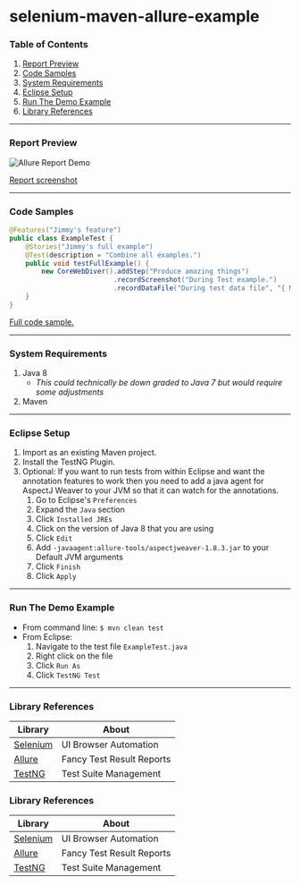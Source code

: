 # selenium-maven-allure-example

### Table of Contents  
1. [Report Preview](#report-preview)  
2. [Code Samples](#code-samples)  
3. [System Requirements](#system-requirements)  
4. [Eclipse Setup](#eclipse-setup)  
5. [Run The Demo Example](#run-the-demo-example)  
6. [Library References](#library-references)  

---

### Report Preview

![Allure Report Demo](allure-tools/allure_demo.gif?raw=true "Allure Report Demo")

[Report screenshot](allure-tools/allure_report_details.png?raw=true)

---

### Code Samples
```java
@Features("Jimmy's feature")
public class ExampleTest {
	@Stories("Jimmy's full example")
	@Test(description = "Combine all examples.")
	public void testFullExample() {
		new CoreWebDiver().addStep("Produce amazing things")
		                  .recordScreenshot("During Test example.")
		                  .recordDataFile("During test data file", "{ More Data }");
	}
}
```
[Full code sample.](src/test/java/com/bdh/automation/ExampleTest.java)

---

### System Requirements
1. Java 8 
	- *This could technically be down graded to Java 7 but would require some adjustments*
2. Maven

---

### Eclipse Setup
1. Import as an existing Maven project.
2. Install the TestNG Plugin.
3. Optional: If you want to run tests from within Eclipse and want the annotation features to work then you need to add a java agent for AspectJ Weaver to your JVM so that it can watch for the annotations.
	1. Go to Eclipse's `Preferences`
	2. Expand the `Java` section
	3. Click `Installed JREs`
	4. Click on the version of Java 8 that you are using
	5. Click `Edit`
	6. Add `-javaagent:allure-tools/aspectjweaver-1.8.3.jar` to your Default JVM arguments
	7. Click `Finish`
	8. Click `Apply`

---

### Run The Demo Example
- From command line: `$ mvn clean test`
- From Eclipse: 
	1. Navigate to the test file `ExampleTest.java`
	2. Right click on the file 
	3. Click `Run As`
	4. Click `TestNG Test`
	
---

### Library References

| Library       | About |
| ------------- | ------|
| [Selenium](http://www.seleniumhq.org/)     | UI Browser Automation     |
| [Allure](http://allure.qatools.ru/)        | Fancy Test Result Reports |
| [TestNG](http://testng.org/doc/index.html) | Test Suite Management     |

### Library References

| Library       | About |
| ------------- | ------|
| [Selenium](http://www.seleniumhq.org/)     | UI Browser Automation     |
| [Allure](http://allure.qatools.ru/)        | Fancy Test Result Reports |
| [TestNG](http://testng.org/doc/index.html) | Test Suite Management     |

